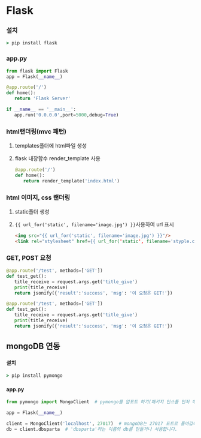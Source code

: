 # Flask



### 설치

```cmd
> pip install flask
```



### app.py

```python
from flask import Flask
app = Flask(__name__)

@app.route('/')
def home():
   return 'Flask Server'

if __name__ == '__main__':  
   app.run('0.0.0.0',port=5000,debug=True)
```



### html랜더링(mvc 패턴)

1. templates폴더에 html파일 생성

2. flask 내장함수 render_template 사용

   ```python
   @app.route('/')
   def home():
      return render_template('index.html')
   ```

   

### html 이미지, css 랜더링

1. static폴더 생성

2. `{{ url_for('static', filename='image.jpg') }}`사용하여 url 표시

   ```html
   <img src="{{ url_for('static', filename='image.jpg') }}"/>
   <link rel="stylesheet" href={{ url_for('static', filename='styple.css') }}>
   ```

   

### GET, POST 요청

```python
@app.route('/test', methods=['GET'])
def test_get():
   title_receive = request.args.get('title_give')
   print(title_receive)
   return jsonify({'result':'success', 'msg': '이 요청은 GET!'})

@app.route('/test', methods=['GET'])
def test_get():
   title_receive = request.args.get('title_give')
   print(title_receive)
   return jsonify({'result':'success', 'msg': '이 요청은 GET!'})
```





## mongoDB 연동



#### 설치

```cmd
> pip install pymongo
```



#### app.py

```python
from pymongo import MongoClient  # pymongo를 임포트 하기(패키지 인스톨 먼저 해야겠죠?)

app = Flask(__name__)

client = MongoClient('localhost', 27017)  # mongoDB는 27017 포트로 돌아갑니다.
db = client.dbsparta  # 'dbsparta'라는 이름의 db를 만들거나 사용합니다.
```


